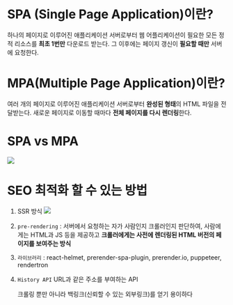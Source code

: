 # SPA (Single Page Application)이란?

하나의 페이지로 이루어진 애플리케이션
서버로부터 웹 어플리케이션이 필요한 모든 정적 리소스를 **최초 1번만** 다운로드 받는다. 그 이후에는 페이지 갱신이 **필요할 때만** 서버에 요청한다.

# MPA(Multiple Page Application)이란?

여러 개의 페이지로 이루어진 애플리케이션
서버로부터 **완성된 형태**의 HTML 파일을 전달받는다. 새로운 페이지로 이동할 때마다 **전체 페이지를 다시 렌더링**한다.

# SPA vs MPA

<img src="https://www.notion.so/image/https%3A%2F%2Fs3-us-west-2.amazonaws.com%2Fsecure.notion-static.com%2Ff16e4752-142e-4bc6-909a-0f849ba0a1c3%2Fspavsmpa.jpg?table=block&id=d815bf0e-580a-4e9d-84cc-8d1df951a354&spaceId=56be705a-96cb-4724-89d3-1c6c7156708b&width=1920&userId=ba7daf4a-e9c5-4451-8ea4-825e1bea845b&cache=v2" />

# SEO 최적화 할 수 있는 방법

1. SSR 방식
   <img src="https://www.notion.so/image/https%3A%2F%2Fs3-us-west-2.amazonaws.com%2Fsecure.notion-static.com%2F20eab772-f6dc-447d-b5c3-8666187ae18c%2Fcsrvsssr.jpg?table=block&id=d2e5b80f-8253-48d3-a8c0-7e72b9de0803&spaceId=56be705a-96cb-4724-89d3-1c6c7156708b&width=1920&userId=ba7daf4a-e9c5-4451-8ea4-825e1bea845b&cache=v2" />

2. `pre-rendering` :
   서버에서 요청하는 자가 사람인지 크롤러인지 판단하여, 사람에게는 HTML과 JS 등을 제공하고 **크롤러에게는 사전에 렌더링된 HTML 버전의 페이지를 보여주는 방식**

3. `라이브러리` : react-helmet, prerender-spa-plugin, prerender.io, puppeteer, rendertron

4. `History API` URL과 같은 주소를 부여하는 API

   크롤링 뿐만 아니라 백링크(신뢰할 수 있는 외부링크)를 얻기 용이하다

